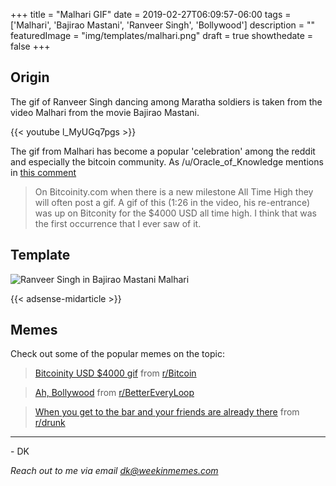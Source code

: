 +++
title = "Malhari GIF"
date = 2019-02-27T06:09:57-06:00
tags = ['Malhari', 'Bajirao Mastani', 'Ranveer Singh', 'Bollywood']
description = ""
featuredImage = "img/templates/malhari.png"
draft = true
showthedate = false
+++

## Origin


The gif of Ranveer Singh dancing among Maratha soldiers is taken from the video Malhari from the movie Bajirao Mastani.

{{< youtube l_MyUGq7pgs >}}


The gif from Malhari has become a popular 'celebration' among the reddit and especially the bitcoin community. As /u/Oracle_of_Knowledge mentions in [this comment](https://www.reddit.com/r/Bitcoin/comments/7huxnh/12k_que_the_music_release_the_memes/dqu8h5d/)

> On Bitcoinity.com when there is a new milestone All Time High they will often post a gif.
> A gif of this (1:26 in the video, his re-entrance) was up on Bitconity for the $4000 USD all time high. I think that was the first occurrence that I ever saw of it.


## Template

![Ranveer Singh in Bajirao Mastani Malhari](img/templates/malhari.gif)

{{< adsense-midarticle >}}

## Memes

Check out some of the popular memes on the topic:

<script async src="//embed.redditmedia.com/widgets/platform.js" charset="UTF-8"></script>

<blockquote class="reddit-card" data-card-created="1551271547"><a href="https://www.reddit.com/r/Bitcoin/comments/6tcg99/bitcoinity_usd_4000_gif/">Bitcoinity USD $4000 gif</a> from <a href="http://www.reddit.com/r/Bitcoin">r/Bitcoin</a></blockquote>

<blockquote class="reddit-card" data-card-created="1551270917"><a href="https://www.reddit.com/r/BetterEveryLoop/comments/6uah1i/ah_bollywood/">Ah, Bollywood</a> from <a href="http://www.reddit.com/r/BetterEveryLoop">r/BetterEveryLoop</a></blockquote>


<blockquote class="reddit-card" data-card-created="1551271386"><a href="https://www.reddit.com/r/drunk/comments/71gzc1/when_you_get_to_the_bar_and_your_friends_are/">When you get to the bar and your friends are already there</a> from <a href="http://www.reddit.com/r/drunk">r/drunk</a></blockquote>


---
\- DK

*Reach out to me via email [dk@weekinmemes.com](mailto:dk@weekinmemes.com)*






